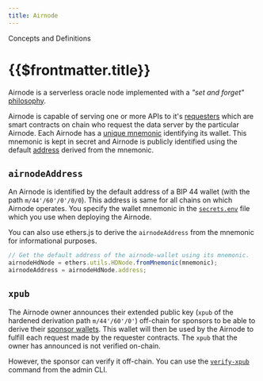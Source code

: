 ```yaml
---
title: Airnode
---
```


<TitleSpan>Concepts and Definitions</TitleSpan>

# {{$frontmatter.title}}

<TocHeader />
<TOC class="table-of-contents" :include-level="[2,3]" />

Airnode is a serverless oracle node implemented with a _"set and forget"_
[philosophy](../grp-providers/airnode/design-philosophy.md).

<!-- TODO: Link why should you use Airnode -->

Airnode is capable of serving one or more APIs to it's
[requesters](./requester.md) which are smart contracts on chain who request the
data server by the particular Airnode. Each Airnode has a
[unique mnemonic](../grp-providers/guides/build-an-airnode/configuring-airnode.md#airnodewalletmnemonic)
identifying its wallet. This mnemonic is kept in secret and Airnode is publicly
identified using the default [address](airnode.md#airnodeaddress) derived from
the mnemonic.

## `airnodeAddress`

An Airnode is identified by the default address of a BIP 44 wallet (with the
path `m/44'/60'/0'/0/0`). This address is same for all chains on which Airnode
operates. You specify the wallet mnemonic in the
[`secrets.env`](../grp-providers/guides/build-an-airnode/configuring-airnode.md#creating-secrets-env)
file which you use when deploying the Airnode.

You can also use ethers.js to derive the `airnodeAddress` from the mnemonic for
informational purposes.

<!-- TODO: This should probably be supported in the admin CLI package -->

```js
// Get the default address of the airnode-wallet using its mnemonic.
airnodeHdNode = ethers.utils.HDNode.fromMnemonic(mnemonic);
airnodeAddress = airnodeHdNode.address;
```

## `xpub`

The Airnode owner announces their extended public key (`xpub` of the hardened
derivation path `m/44'/60'/0'`) off-chain for sponsors to be able to derive
their [sponsor wallets](sponsor.md#sponsorwallet). This wallet will then be used
by the Airnode to fulfill each request made by the requester contracts. The
`xpub` that the owner has announced is not verified on-chain.

However, the sponsor can verify it off-chain. You can use the
[`verify-xpub`](../reference/packages/admin-cli-commands.md#verify-airnode-xpub)
command from the admin CLI.

